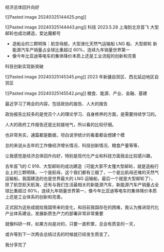 
经济总体回升向好


![[Pasted image 20240325144425.png]]

![[Pasted image 20240325144443.png]]
科技
2023.5.28 上海到北京首飞
大型邮轮也成功建造，爱达魔都号
- 造船业的三颗明珠：航空母舰，大型液化天然气运输船 LNG 船、大型邮轮
新能源汽车产销量占全球比重超过 60%，连续九年销量世界第一
- 像今年比亚迪等电车的集体降价本质上还是工业流程的创新和完善

科技创新实现新突破


![[Pasted image 20240325145345.png]]
2023 年新疆自贸区、西北延边地区自贸区

![[Pasted image 20240325145542.png]] 
粮食、能源、产业、金融、基建



最近学习了两会的内容，包括政协的报告、人大的报告

政协报告比较多的是党员个人的理论学习、自身修养的方面，是需要持续学习的。

人大的政府工作报告还是比较接地气，所以看的比较仔细。

也非常务实，通篇都是数据，坦白说学统计的看着都会想建个模

总的来说从去年的工作像经济增长情况、科技创新情况、粮食产量等等，

让我感觉是经济总体回升向好，特别是现代化产业和科技方面我会比较感兴趣，

去年首飞的 C 919、大型邮轮的成功建造（可能大家不太懂大型邮轮，就是造船行业上的三颗明珠，一个是航母，这个我们都有三艘了，一个是比航母还难的天然气运输船，我国建造的也是世界最大的 LNG 运输船，最后一个就是大型邮轮了），除了航空航天航海，还有与我们生活最相关的新能源汽车，新能源汽车产销量占全球比重超过 60%，连续九年销量世界第一，像今年比亚迪等电车的集体降价本质上还是工业体系的创新和完善。

正式因为这些成就给我国带来的变化，和目前我国存在的困难，我认为推进现代化产业体系建设，发展新质生产力的部署非常非常重要

就像科研一样，如果方向是对的，只要一直积累，总会有质变的一天，

或许等到下一次两会总结过去的时候就已经发生质变了。

我分享完了